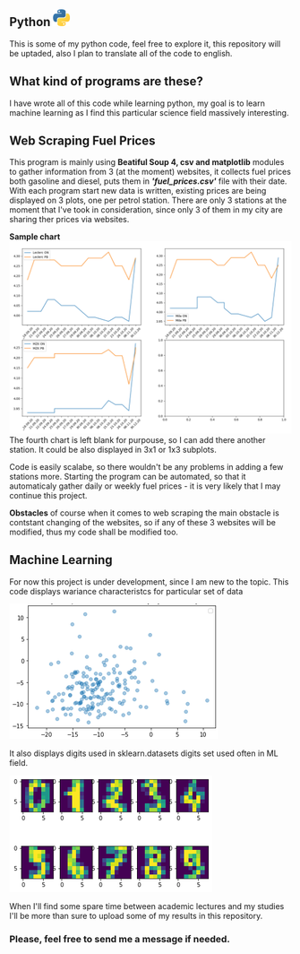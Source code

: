 ## Python <img src="python.png" alt="alt text" width="30">

 This is some of my python code, feel free to explore it, this repository will be uptaded, also I plan to translate all of the code to english.
 
## What kind of programs are these?

I have wrote all of this code while learning python, my goal is to learn machine learning as I find this particular science field massively interesting.

## Web Scraping Fuel Prices

This program is mainly using **Beatiful Soup 4, csv and matplotlib** modules to gather information from 3 (at the moment) websites, it collects fuel prices both gasoline and diesel, puts them in ***'fuel_prices.csv'*** file with their date. With each program start new data is written, existing prices are being displayed on 3 plots, one per petrol station. There are only 3 stations at the moment that I've took in consideration, since only 3 of them in my city are sharing ther prices via websites. 

**Sample chart**
![](fuel_prices_example.png)
The fourth chart is left blank for purpouse, so I can add there another station. It could be also displayed in 3x1 or 1x3 subplots.

Code is easily scalabe, so there wouldn't be any problems in adding a few stations more. Starting the program can be automated, so that it automaticaly gather daily or weekly fuel prices - it is very likely that I may continue this project.
 
**Obstacles** of course when it comes to web scraping the main obstacle is contstant changing of the websites, so if any of these 3 websites will be modified, thus my code shall be modified too.

## Machine Learning

For now this project is under development, since I am new to the topic. This code displays wariance characteristcs for particular set of data

![](wariance_characteristics.png)

It also displays digits used in sklearn.datasets digits set used often in ML field.

![](digits.png)

When I'll find some spare time between academic lectures and my studies I'll be more than sure to upload some of my results in this repository. 

### Please, feel free to send me a message if needed.

